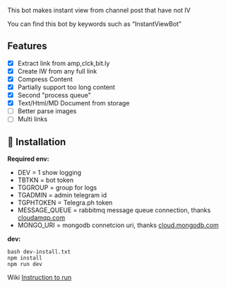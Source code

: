 This bot makes instant view from channel post that have not IV

You can find this bot by keywords such as “InstantViewBot”
## Features

- [x] Extract link from amp,clck,bit.ly
- [x] Create IW from any full link
- [x] Compress Content
- [x] Partially support too long content
- [x] Second "process queue"
- [x] Text/Html/MD Document from storage
- [ ] Better parse images
- [ ] Multi links

## 🔨 Installation
**Required env:**
- DEV           = 1 show logging
- TBTKN         = bot token
- TGGROUP       = group for logs
- TGADMIN       = admin telegram id
- TGPHTOKEN     = Telegra.ph token
- MESSAGE_QUEUE = rabbitmq message queue connection, thanks [cloudamqp.com](https://cloudamqp.com)
- MONGO_URI     = mongodb connetcion uri, thanks [cloud.mongodb.com](https://cloud.mongodb.com) 

**dev:**

```
bash dev-install.txt
npm install
npm run dev
```
Wiki [Instruction to run](https://github.com/albertincx/formatbot1/wiki/How-to-RUN)

